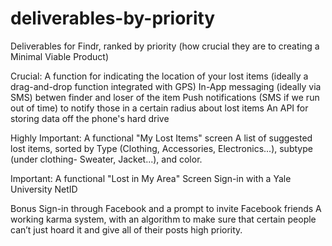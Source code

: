 deliverables-by-priority
========================

Deliverables for Findr, ranked by priority (how crucial they are to creating a Minimal Viable Product)

Crucial:
A function for indicating the location of your lost items (ideally a drag-and-drop function integrated with GPS)
In-App messaging (ideally via SMS) betwen finder and loser of the item
Push notifications (SMS if we run out of time) to notify those in a certain radius about lost items
An API for storing data off the phone's hard drive

Highly Important:
A functional "My Lost Items" screen
A list of suggested lost items, sorted by Type (Clothing, Accessories, Electronics...), subtype (under clothing- Sweater, Jacket...), and color.

Important:
A functional "Lost in My Area" Screen
Sign-in with a Yale University NetID

Bonus
Sign-in through Facebook and a prompt to invite Facebook friends
A working karma system, with an algorithm to make sure that certain people can’t just hoard it and give all of their posts high priority.
